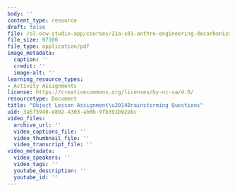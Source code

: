 ```yaml
---
body: ''
content_type: resource
draft: false
file: /ol-ocw-studio-app/courses/21a-s01-anthro-engineering-decarbonization-at-the-million-person-scale-fall-2023/mit21a_s01f23_object_lesson_brainstorming_questions.pdf
file_size: 97106
file_type: application/pdf
image_metadata:
  caption: ''
  credit: ''
  image-alt: ''
learning_resource_types:
- Activity Assignments
license: https://creativecommons.org/licenses/by-nc-sa/4.0/
resourcetype: Document
title: "Object Lesson Assignment\u2014Brainstorming Questions"
uid: 3a5f5940-e892-4303-ab0b-9fb391b92ebc
video_files:
  archive_url: ''
  video_captions_file: ''
  video_thumbnail_file: ''
  video_transcript_file: ''
video_metadata:
  video_speakers: ''
  video_tags: ''
  youtube_description: ''
  youtube_id: ''
---
```

